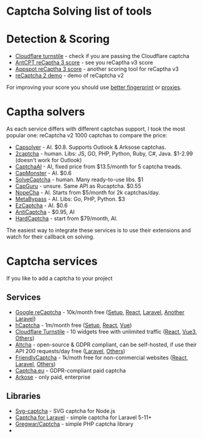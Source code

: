 # Captcha Solving list of tools

# Detection & Scoring
* [Cloudflare turnstile](https://nowsecure.nl) - check if you are passing the Cloudflare captcha 
* [AntCPT reCaptha 3 score](https://antcpt.com/score_detector/) - see you reCaptha v3 score
* [Appspot reCaptha 3 score](https://recaptcha-demo.appspot.com/recaptcha-v3-request-scores.php) - another scoring tool for reCaptha v3
* [reCaptcha 2 demo](https://www.google.com/recaptcha/api2/demo) - demo of reCaptcha v2

For improving your score you should use [better fingerprint](https://github.com/TheGP/untidetect-tools) or [proxies](https://github.com/TheGP/4g-proxies-providers).

# Captha solvers
As each service differs with different captchas support, I took the most popular one: reCaptcha v2 1000 captchas to compare the price:
* [Capsolver](https://dashboard.capsolver.com/passport/register?inviteCode=U2gREjbK6qnY) - AI. $0.8. Supports Outlook & Arksose captchas.
* [2captcha](https://2captcha.com/?from=21664443) - human. Libs: JS, GO, PHP, Python, Ruby, C#, Java. $1-2.99 (doesn't work for Outlook)
* [CaptchaAI](https://captchaai.com/?from=175374) - AI, fixed price from $13.5/month for 5 captcha treads.
* [CapMonster](https://capmonster.cloud/) - AI. $0.6
* [SolveCaptcha](https://solvecaptcha.com?from=434017) - human. Many ready-to-use libs. $1
* [CapGuru](https://cap.guru/en/regen/?ref=144789) - unsure. Same API as Rucaptcha. $0.55
* [NopeCha](https://nopecha.com/) - AI. Starts from $5/month for 2k captchas/day.
* [MetaBypass](https://metabypass.tech/) - AI. Libs: Go, PHP, Python. $3
* [EzCaptcha](https://dashboard.ez-captcha.com/#/register?inviteCode=oewYJRREtMU) - AI.	$0.6
* [AntiCaptcha](http://getcaptchasolution.com/gy01xuqodw) - $0.95, AI
* [HardCaptcha](https://hardcaptcha.com/signup?rc=WOHWELMAWC) - start from $79/month, AI.

The easiest way to integrate these services is to use their extensions and watch for their callback on solving.

# Captcha services
If you like to add a captcha to your project

## Services
* [Google reCaptcha](https://www.google.com/recaptcha/about/) - 10k/month free ([Setup](https://docs.themeum.com/tutor-lms/tutorials/create-recaptcha-keys/), [React](https://www.npmjs.com/package/react-google-recaptcha), [Laravel](https://github.com/josiasmontag/laravel-recaptchav3/), [Another Laravel](https://github.com/anhskohbo/no-captcha))
* [hCaptcha](https://www.hcaptcha.com/) - 1m/month free ([Setup](https://melapress.com/support/kb/captcha-4wp-get-hcaptcha-keys/), [React](https://www.npmjs.com/package/@hcaptcha/react-hcaptcha), [Vue](https://github.com/hCaptcha/vue-hcaptcha))
* [Cloudflare Turnstile](https://www.cloudflare.com/products/turnstile/) - 10 widgets free with unlimited traffic ([React](https://www.npmjs.com/package/react-turnstile), [Vue3](https://www.npmjs.com/package/cfturnstile-vue3), [Others](https://developers.cloudflare.com/turnstile/community-resources/))
* [Altcha](https://altcha.org/) - open-source & GDPR compliant, can be self-hosted, if use their API 200 requests/day free ([Laravel](https://github.com/grantholle/laravel-altcha), [Others](https://altcha.org/docs/integrations/))
* [FriendlyCaptcha](https://friendlycaptcha.com/) - 1k/moth free for non-commercial websites ([React](https://github.com/FriendlyCaptcha/friendly-captcha-react), [Laravel](https://github.com/FriendlyCaptcha/friendly-captcha-laravel), [Others](https://friendlycaptcha.com/integrations/))
* [Captcha.eu](https://www.captcha.eu/) - GDPR-compliant paid captcha
* [Arkose](https://www.arkoselabs.com/arkose-matchkey/) - only paid, enterprise

## Libraries
* [Svg-captcha](https://github.com/produck/svg-captcha) - SVG captcha for Node.js
* [Captcha for Laravel](https://github.com/mewebstudio/captcha) - simple captcha for Laravel 5-11+
* [Gregwar/Captcha](https://github.com/Gregwar/Captcha) - simple PHP captcha library
* 

